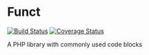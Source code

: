 # Funct

[![Build Status](https://travis-ci.org/phpfunct/funct.svg?branch=master)](https://travis-ci.org/phpfunct/funct)
[![Coverage Status](https://coveralls.io/repos/phpfunct/funct/badge.svg?branch=master&service=github)](https://coveralls.io/github/phpfunct/funct?branch=master)


A PHP library with commonly used code blocks
